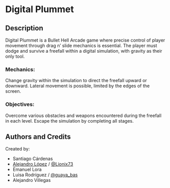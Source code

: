 # Digital Plummet
## Description
Digital Plummet is a Bullet Hell Arcade game where precise control of player movement through drag n’ slide mechanics is essential. The player must dodge and survive a freefall within a digital simulation, with gravity as their only tool.

### Mechanics:
Change gravity within the simulation to direct the freefall upward or downward.
Lateral movement is possible, limited by the edges of the screen.
### Objectives:
Overcome various obstacles and weapons encountered during the freefall in each level.
Escape the simulation by completing all stages.

## Authors and Credits
Created by: 
- Santiago Cárdenas
- [Alejandro López](www.linkedin.com/in/alejandro-lopez-ramirez-34479b2a1) / [@Lionix73](https://x.com/Lionix73/)
- Emanuel Lora
- Luisa Rodríguez / [@guaya_bas](https://www.instagram.com/guaya_bas/)
- Alejandro Villegas
